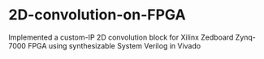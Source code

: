 # 2D-convolution-on-FPGA
Implemented a custom-IP 2D convolution block for Xilinx Zedboard Zynq-7000 FPGA using synthesizable System Verilog in Vivado
